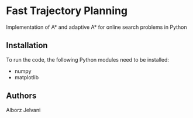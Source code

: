 # Fast Trajectory Planning

Implementation of A* and adaptive A* for online search problems in Python

## Installation

To run the code, the following Python modules need to be installed:
* numpy
* matplotlib

## Authors

Alborz Jelvani